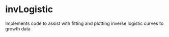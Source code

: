 # invLogistic
Implements code to assist with fitting and plotting inverse logistic curves to growth data
